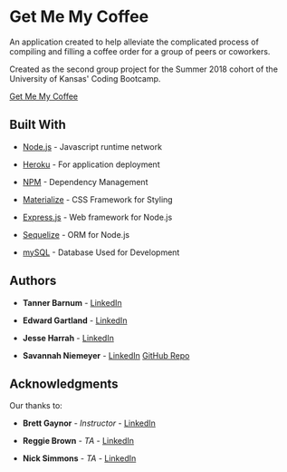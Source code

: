 
# Get Me My Coffee

An application created to help alleviate the complicated process of compiling and filling a coffee order for a group of peers or coworkers.

Created as the second group project for the Summer 2018 cohort of the University of Kansas' Coding Bootcamp.

[Get Me My Coffee](https://getmemycoffee.herokuapp.com/)

## Built With

* [Node.js](https://nodejs.org/en/about/) - Javascript runtime network

* [Heroku](https://www.heroku.com/) - For application deployment

* [NPM](https://www.npmjs.com/) - Dependency Management

* [Materialize](https://materializecss.com/about.html) - CSS Framework for Styling

* [Express.js](https://expressjs.com/) - Web framework for Node.js

* [Sequelize](http://sequelize.readthedocs.io/en/v3/) - ORM for Node.js

* [mySQL](https://www.mysql.com/) - Database Used for Development

## Authors

* **Tanner Barnum** - [LinkedIn](https://www.linkedin.com/in/tanner-barnum-0b9808162/)

* **Edward Gartland** - [LinkedIn](https://www.linkedin.com/in/edward-gartland-839006163/)

* **Jesse Harrah** - [LinkedIn](https://www.linkedin.com/in/jesse-harrah-b6b7b2152/)

* **Savannah Niemeyer** - [LinkedIn](https://www.linkedin.com/in/savannah-niemeyer-20579874/) [GitHub Repo](https://github.com/sniemeyer1)


## Acknowledgments

Our thanks to:

* **Brett Gaynor** - *Instructor* - [LinkedIn](https://www.linkedin.com/in/brett-gaynor-4022592b/)

* **Reggie Brown** - *TA* - [LinkedIn](https://www.linkedin.com/in/reggie-brown/)

* **Nick Simmons** - *TA* - [LinkedIn](https://www.linkedin.com/in/nick-simmons-ph-d-7b483550/)
